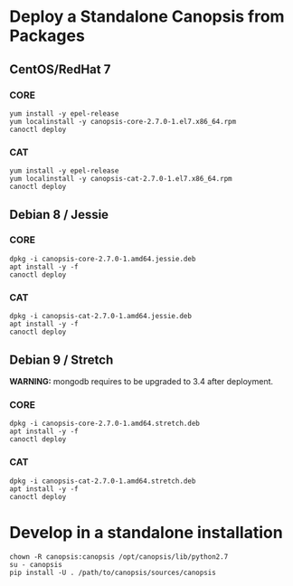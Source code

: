 # Deploy a Standalone Canopsis from Packages

## CentOS/RedHat 7

### CORE

```
yum install -y epel-release
yum localinstall -y canopsis-core-2.7.0-1.el7.x86_64.rpm
canoctl deploy
```

### CAT

```
yum install -y epel-release
yum localinstall -y canopsis-cat-2.7.0-1.el7.x86_64.rpm
canoctl deploy
```

## Debian 8 / Jessie

### CORE

```
dpkg -i canopsis-core-2.7.0-1.amd64.jessie.deb
apt install -y -f
canoctl deploy
```

### CAT

```
dpkg -i canopsis-cat-2.7.0-1.amd64.jessie.deb
apt install -y -f
canoctl deploy
```

## Debian 9 / Stretch

**WARNING:** mongodb requires to be upgraded to 3.4 after deployment.

### CORE

```
dpkg -i canopsis-core-2.7.0-1.amd64.stretch.deb
apt install -y -f
canoctl deploy
```

### CAT

```
dpkg -i canopsis-cat-2.7.0-1.amd64.stretch.deb
apt install -y -f
canoctl deploy
```

# Develop in a standalone installation

```
chown -R canopsis:canopsis /opt/canopsis/lib/python2.7
su - canopsis
pip install -U . /path/to/canopsis/sources/canopsis
```
